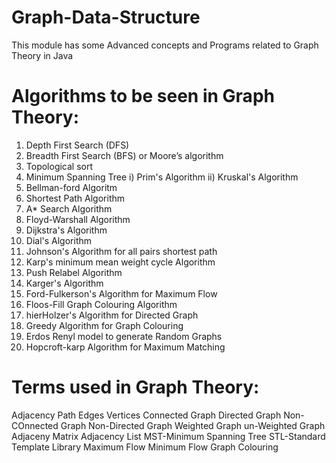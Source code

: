 # Graph-Data-Structure

This module has some Advanced concepts and Programs related to Graph Theory in Java 

# Algorithms to be seen in Graph Theory:
1) Depth First Search (DFS)
2) Breadth First Search (BFS) or Moore’s algorithm
3) Topological sort
4) Minimum Spanning Tree
      i) Prim's Algorithm
      ii) Kruskal's Algorithm
5) Bellman-ford Algoritm
6) Shortest Path Algorithm
7) A* Search Algorithm
8) Floyd-Warshall Algorithm
9) Dijkstra's Algorithm
10) Dial's Algorithm
11) Johnson's Algorithm for all pairs shortest path
12) Karp's minimum mean weight cycle Algorithm
13) Push Relabel Algorithm
14) Karger's Algorithm
15) Ford-Fulkerson's Algorithm for Maximum Flow
16) Floos-Fill Graph Colouring Algorithm
17) hierHolzer's Algorithm for Directed Graph
18) Greedy Algorithm for Graph Colouring
19) Erdos Renyl model to generate Random Graphs
20) Hopcroft-karp Algorithm for Maximum Matching

# Terms used in Graph Theory:
Adjacency
Path
Edges
Vertices
Connected Graph
Directed Graph
Non-COnnected Graph
Non-Directed Graph
Weighted Graph
un-Weighted Graph
Adjaceny Matrix
Adjacency List
MST-Minimum Spanning Tree
STL-Standard Template Library
Maximum Flow
Minimum Flow
Graph Colouring
